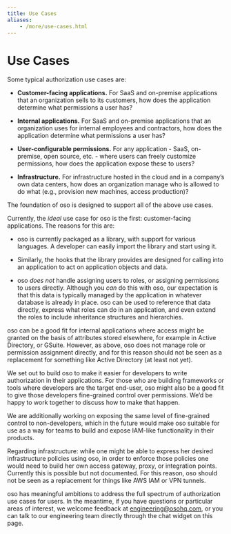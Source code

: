 ```yaml
---
title: Use Cases
aliases: 
    - /more/use-cases.html
---
```


# Use Cases

Some typical authorization use cases are:


* **Customer-facing applications.** For SaaS and on-premise
applications that an organization sells to its customers, how does
the application determine what permissions a user has?


* **Internal applications.** For
SaaS and on-premise applications that an organization uses for internal
employees and contractors,  how does
the application determine what permissions a user has?


* **User-configurable permissions.** For any application - SaaS, on-premise,
open source, etc. - where users can freely customize permissions, how does the application expose
these to users?


* **Infrastructure.** For infrastructure hosted in the cloud and in a company’s
own data centers, how does an organization manage who is allowed to do what
(e.g., provision new machines, access production)?

The foundation of oso is designed to support all of the above use cases.

Currently, the *ideal* use case for oso is the first: customer-facing
applications. The reasons for this are:


* oso is currently packaged as a library, with support for various languages.
A developer can easily import the library and start using it.


* Similarly, the hooks that the library provides are designed for calling into
an application to act on application objects and data.


* oso *does not* handle assigning users to roles, or assigning
permissions to users directly. Although you *can* do this with oso, our
expectation is that this data is typically managed by the application in
whatever database is already in place. oso can be used to reference that data
directly, express what roles can do in an application, and even extend the roles
to include inheritance structures and hierarchies.

oso can be a good fit for internal applications where access might be granted on
the basis of attributes stored elsewhere, for example in Active Directory, or
GSuite. However, as above, oso does not manage role or permission assignment directly,
and for this reason should not be seen as a
replacement for something like Active Directory (at least not yet).

We set out to build oso to make it easier for developers to write authorization in
their applications. For those who are building frameworks or tools where developers are the target end-user, oso might also be a good fit to give those developers fine-grained control
over permissions. We’d be happy to work together to discuss how to make that happen.

We are additionally working on exposing the same level of fine-grained control
to non-developers, which in the future would make oso suitable for use as a
way for teams to build and expose IAM-like functionality in their products.

Regarding infrastructure: while one might be able to express her desired
infrastructure policies using oso, in order to enforce those policies one would
need to build her own access gateway, proxy, or integration points.
Currently this is possible but not documented. For this reason,
oso should not be seen as a replacement for
things like AWS IAM or VPN tunnels.

oso has meaningful ambitions to address the full spectrum of authorization use
cases for users. In the meantime, if you have questions or particular areas
of interest, we welcome feedback at <a href="mailto:engineering@osohq.com">engineering@osohq.com</a>, or you can
talk to our engineering team directly through the chat widget on this page.
